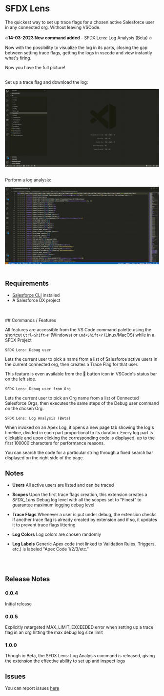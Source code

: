 # SFDX Lens

The quickest way to set up trace flags for a chosen active Salesforce user in any connected org. Without leaving VSCode.
<br/>
<br/>
🔥**14-03-2023  New command added** - SFDX Lens: Log Analysis (Beta) 🔥

Now with the possibility to visualize the log in its parts, closing the gap between setting trace flags, getting the logs in vscode and view instantly what's firing.


Now you have the full picture!
<br/>
<br/>

Set up a trace flag and download the log:

![](gifs/sfdxlens.gif)

<br/>
Perform a log analysis:


![](gifs/sfdxlens_1.gif)
<br/>
<br/>

## Requirements

- [Salesforce CLI](https://developer.salesforce.com/tools/sfdxcli) installed
- A Salesforce DX project
<br/>
<br/>
## Commands / Features

All features are accessible from the VS Code command palette using the shortcut `Ctrl+Shift+P` (Windows) or `Cmd+Shift+P` (Linux/MacOS) while in a SFDX Project

`SFDX Lens: Debug user`

Lets the current user to pick a name from a list of Salesforce active users in the current connected org, then creates a Trace Flag for that user.

This feature is even available from the 🔎 button icon in VSCode's status bar on the left side.

`SFDX Lens: Debug user from Org`

Lets the current user to pick an Org name from a list of Connected Salesforce Orgs, then executes the same steps of the Debug user command on the chosen Org.

`SFDX Lens: Log Analysis (Beta)`

When invoked on an Apex Log, it opens a new page tab showing the log's timeline, divided in each part proportional to its duration.
Every log part is clickable and upon clicking the corresponding code is displayed, up to the first 100000 characters for performance reasons.

You can search the code for a particular string through a fixed search bar displayed on the right side of the page.
<br/>

## Notes

- **Users** All active users are listed and can be traced

- **Scopes** Upon the first trace flags creation, this extension creates a *SFDX_Lens* Debug log level with all the scopes set to "Finest" to guarantee maximum logging debug level.

- **Trace Flags** Whenever a user is put under debug, the extension checks if another trace flag is already created by extension and if so, it updates it to prevent trace flags littering

- **Log Colors** Log colors are chosen randomly

- **Log Labels** Generic Apex code (not linked to Validation Rules, Triggers, etc.) is labeled "Apex Code 1/2/3/etc."
<br/>
<br/>

## Release Notes

### 0.0.4

Initial release

### 0.0.5

Explicitly retargeted MAX_LIMIT_EXCEEDED error when setting up a trace flag in an org hitting the max debug log size limit

### 1.0.0

Though in Beta, the SFDX Lens: Log Analysis command is released, giving the extension the effective ability to set up and inspect logs

## Issues
You can report issues [here](https://github.com/pcarrara21/SFDXLens-Public/issues)
